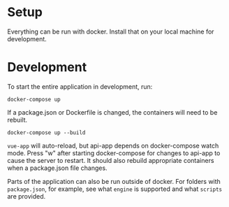 # Setup
Everything can be run with docker. Install that on your local machine for development.

# Development
To start the entire application in development, run:

```docker-compose up```

If a package.json or Dockerfile is changed, the containers will need to be rebuilt.

```docker-compose up --build```

`vue-app` will auto-reload, but api-app depends on docker-compose watch mode. Press "w" after starting docker-compose for changes to api-app to cause the server to restart. It should also rebuild appropriate containers when a package.json file changes.

Parts of the application can also be run outside of docker. For folders with `package.json`, for example, see what `engine` is supported and what `scripts` are provided.

